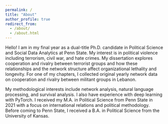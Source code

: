 ```yaml
---
permalink: /
title: "About"
author_profile: true
redirect_from: 
  - /about/
  - /about.html
---
```


Hello! I am in my final year as a dual-title Ph.D. candidate in Political Science and Social Data Analytics at Penn State. My interest is in political violence including terrorism, civil war, and hate crimes. My dissertation explores cooperation and rivalry between terrorist groups and how these relationships and the network structure affect organizational lethality and longevity. For one of my chapters, I collected original yearly network data on cooperation and rivalry between militant groups in Lebanon.

My methodological interests include network analysis, natural language processing, and survival analysis. I also have experience with deep learning with PyTorch. I received my M.A. in Political Science from Penn State in 2021 with a focus on international relations and political methodology. Before coming to Penn State, I received a B.A. in Political Science from the University of Kansas. 
